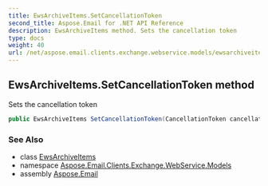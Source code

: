 ```yaml
---
title: EwsArchiveItems.SetCancellationToken
second_title: Aspose.Email for .NET API Reference
description: EwsArchiveItems method. Sets the cancellation token
type: docs
weight: 40
url: /net/aspose.email.clients.exchange.webservice.models/ewsarchiveitems/setcancellationtoken/
---
```

## EwsArchiveItems.SetCancellationToken method

Sets the cancellation token

```csharp
public EwsArchiveItems SetCancellationToken(CancellationToken cancellationToken)
```

### See Also

* class [EwsArchiveItems](../)
* namespace [Aspose.Email.Clients.Exchange.WebService.Models](../../ewsarchiveitems/)
* assembly [Aspose.Email](../../../)


